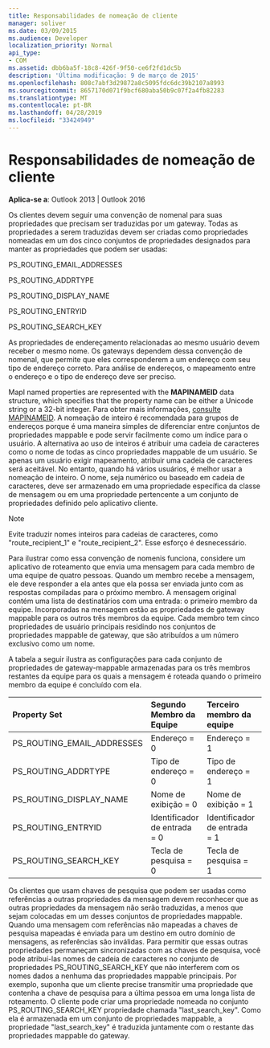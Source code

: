 ```yaml
---
title: Responsabilidades de nomeação de cliente
manager: soliver
ms.date: 03/09/2015
ms.audience: Developer
localization_priority: Normal
api_type:
- COM
ms.assetid: dbb6ba5f-18c8-426f-9f50-ce6f2fd1dc5b
description: 'Última modificação: 9 de março de 2015'
ms.openlocfilehash: 808c7abf3d29872a8c5095fdc6dc39b2107a8993
ms.sourcegitcommit: 8657170d071f9bcf680aba50b9c07f2a4fb82283
ms.translationtype: MT
ms.contentlocale: pt-BR
ms.lasthandoff: 04/28/2019
ms.locfileid: "33424949"
---
```

# <a name="client-naming-responsibilities"></a>Responsabilidades de nomeação de cliente

  
  
**Aplica-se a**: Outlook 2013 | Outlook 2016 
  
Os clientes devem seguir uma convenção de nomenal para suas propriedades que precisam ser traduzidas por um gateway. Todas as propriedades a serem traduzidas devem ser criadas como propriedades nomeadas em um dos cinco conjuntos de propriedades designados para manter as propriedades que podem ser usadas:
  
PS_ROUTING_EMAIL_ADDRESSES
  
PS_ROUTING_ADDRTYPE
  
PS_ROUTING_DISPLAY_NAME
  
PS_ROUTING_ENTRYID
  
PS_ROUTING_SEARCH_KEY
  
As propriedades de endereçamento relacionadas ao mesmo usuário devem receber o mesmo nome. Os gateways dependem dessa convenção de nomenal, que permite que eles corresponderem a um endereço com seu tipo de endereço correto. Para análise de endereços, o mapeamento entre o endereço e o tipo de endereço deve ser preciso.
  
MapI named properties are represented with the **MAPINAMEID** data structure, which specifies that the property name can be either a Unicode string or a 32-bit integer. Para obter mais informações, [consulte MAPINAMEID](mapinameid.md). A nomeação de inteiro é recomendada para grupos de endereços porque é uma maneira simples de diferenciar entre conjuntos de propriedades mappable e pode servir facilmente como um índice para o usuário. A alternativa ao uso de inteiros é atribuir uma cadeia de caracteres como o nome de todas as cinco propriedades mappable de um usuário. Se apenas um usuário exigir mapeamento, atribuir uma cadeia de caracteres será aceitável. No entanto, quando há vários usuários, é melhor usar a nomeação de inteiro. O nome, seja numérico ou baseado em cadeia de caracteres, deve ser armazenado em uma propriedade específica da classe de mensagem ou em uma propriedade pertencente a um conjunto de propriedades definido pelo aplicativo cliente. 
  
> [!NOTE]
> Evite traduzir nomes inteiros para cadeias de caracteres, como "route_recipient_1" e "route_recipient_2". Esse esforço é desnecessário. 
  
Para ilustrar como essa convenção de nomenis funciona, considere um aplicativo de roteamento que envia uma mensagem para cada membro de uma equipe de quatro pessoas. Quando um membro recebe a mensagem, ele deve responder a ela antes que ela possa ser enviada junto com as respostas compiladas para o próximo membro. A mensagem original contém uma lista de destinatários com uma entrada: o primeiro membro da equipe. Incorporadas na mensagem estão as propriedades de gateway mappable para os outros três membros da equipe. Cada membro tem cinco propriedades de usuário principais residindo nos conjuntos de propriedades mappable de gateway, que são atribuídos a um número exclusivo como um nome. 
  
A tabela a seguir ilustra as configurações para cada conjunto de propriedades de gateway-mappable armazenadas para os três membros restantes da equipe para os quais a mensagem é roteada quando o primeiro membro da equipe é concluído com ela.
  
|**Property Set**|**Segundo Membro da  <br/> Equipe**|**Terceiro membro da  <br/> equipe**|**Quarto membro da  <br/> equipe**|
|:-----|:-----|:-----|:-----|
|PS_ROUTING_EMAIL_ADDRESSES  <br/> |Endereço = 0  <br/> |Endereço = 1  <br/> |Endereço = 2  <br/> |
|PS_ROUTING_ADDRTYPE  <br/> |Tipo de endereço = 0  <br/> |Tipo de endereço = 1  <br/> |Tipo de endereço = 2  <br/> |
|PS_ROUTING_DISPLAY_NAME  <br/> |Nome de exibição = 0  <br/> |Nome de exibição = 1  <br/> |Nome para exibição = 2  <br/> |
|PS_ROUTING_ENTRYID  <br/> |Identificador de entrada = 0  <br/> |Identificador de entrada = 1  <br/> |Identificador de entrada = 2  <br/> |
|PS_ROUTING_SEARCH_KEY  <br/> |Tecla de pesquisa = 0  <br/> |Tecla de pesquisa = 1  <br/> |Tecla de pesquisa = 2  <br/> |
   
Os clientes que usam chaves de pesquisa que podem ser usadas como referências a outras propriedades da mensagem devem reconhecer que as outras propriedades da mensagem não serão traduzidas, a menos que sejam colocadas em um desses conjuntos de propriedades mappable. Quando uma mensagem com referências não mapeadas a chaves de pesquisa mapeadas é enviada para um destino em outro domínio de mensagens, as referências são inválidas. Para permitir que essas outras propriedades permaneçam sincronizadas com as chaves de pesquisa, você pode atribuí-las nomes de cadeia de caracteres no conjunto de propriedades PS_ROUTING_SEARCH_KEY que não interferem com os nomes dados a nenhuma das propriedades mappable principais. Por exemplo, suponha que um cliente precise transmitir uma propriedade que contenha a chave de pesquisa para a última pessoa em uma longa lista de roteamento. O cliente pode criar uma propriedade nomeada no conjunto PS_ROUTING_SEARCH_KEY propriedade chamada "last_search_key". Como ela é armazenada em um conjunto de propriedades mappable, a propriedade "last_search_key" é traduzida juntamente com o restante das propriedades mappable do gateway.
  

